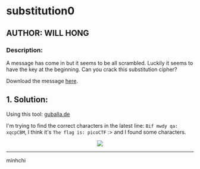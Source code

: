 # substitution0
## AUTHOR: WILL HONG

### Description:
A message has come in but it seems to be all scrambled. Luckily it seems to have the key at the beginning. Can you crack this substitution cipher?

Download the message [here](https://artifacts.picoctf.net/c/152/message.txt).

## 1. Solution:

Using this tool: [guballa.de](https://www.guballa.de/substitution-solver)

I'm trying to find the correct characters in the latest line: ```Bif mwdy qa: xqcpCBM```,  I think it's ```The flag is: picoCTF``` :> and I found some characters.

<p align="center">
  <img src="https://media.giphy.com/media/3o6nV13AMj5tac9MlO/giphy.gif" />
  </p>

  ---
  
  minhchi
